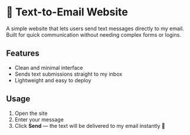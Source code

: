 # 📩 Text-to-Email Website  

A simple website that lets users send text messages directly to my email.  
Built for quick communication without needing complex forms or logins.  

## Features  
- Clean and minimal interface  
- Sends text submissions straight to my inbox  
- Lightweight and easy to deploy  

## Usage  
1. Open the site  
2. Enter your message  
3. Click **Send** — the text will be delivered to my email instantly 🚀  

